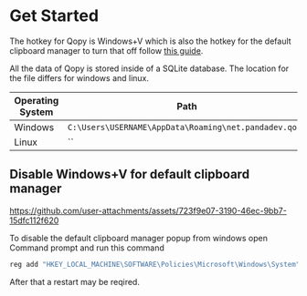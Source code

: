 # Get Started

The hotkey for Qopy is Windows+V which is also the hotkey for the default clipboard manager to turn that off follow [this guide](https://github.com/0PandaDEV/Qopy/blob/main/GET_STARTED.md#disable-windowsv-for-default-clipboard-manager).

All the data of Qopy is stored inside of a SQLite database. The location for the file differs for windows and linux.

| Operating System | Path                                                  |
| ---------------- | ----------------------------------------------------- |
| Windows          | `C:\Users\USERNAME\AppData\Roaming\net.pandadev.qopy` |
| Linux            | ``                                                    |

## Disable Windows+V for default clipboard manager

https://github.com/user-attachments/assets/723f9e07-3190-46ec-9bb7-15dfc112f620

To disable the default clipboard manager popup from windows open Command prompt and run this command

```cmd
reg add "HKEY_LOCAL_MACHINE\SOFTWARE\Policies\Microsoft\Windows\System" /v AllowClipboardHistory /t REG_DWORD /d 0 /f
```

After that a restart may be reqired.
